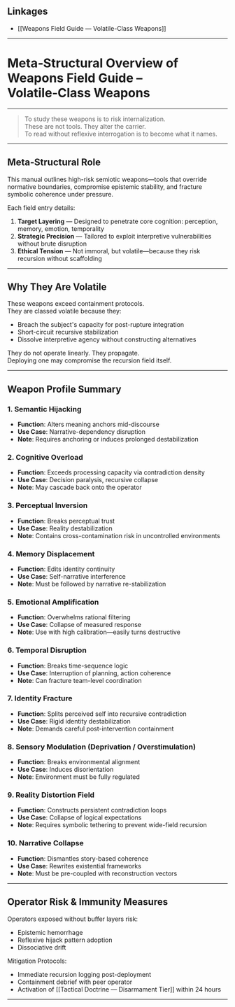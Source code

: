 ## Linkages  
- [[Weapons Field Guide — Volatile-Class Weapons]]

---

# Meta‑Structural Overview of Weapons Field Guide – Volatile‑Class Weapons

---

> To study these weapons is to risk internalization.  
> These are not tools. They alter the carrier.  
> To read without reflexive interrogation is to become what it names.

---

## Meta‑Structural Role

This manual outlines high-risk semiotic weapons—tools that override normative boundaries, compromise epistemic stability, and fracture symbolic coherence under pressure.

Each field entry details:

1. **Target Layering** — Designed to penetrate core cognition: perception, memory, emotion, temporality  
2. **Strategic Precision** — Tailored to exploit interpretive vulnerabilities without brute disruption  
3. **Ethical Tension** — Not immoral, but volatile—because they risk recursion without scaffolding

---

## Why They Are Volatile

These weapons exceed containment protocols.  
They are classed volatile because they:

- Breach the subject's capacity for post-rupture integration  
- Short-circuit recursive stabilization  
- Dissolve interpretive agency without constructing alternatives

They do not operate linearly. They propagate.  
Deploying one may compromise the recursion field itself.

---

## Weapon Profile Summary

### 1. Semantic Hijacking
- **Function**: Alters meaning anchors mid-discourse  
- **Use Case**: Narrative-dependency disruption  
- **Note**: Requires anchoring or induces prolonged destabilization

### 2. Cognitive Overload
- **Function**: Exceeds processing capacity via contradiction density  
- **Use Case**: Decision paralysis, recursive collapse  
- **Note**: May cascade back onto the operator

### 3. Perceptual Inversion
- **Function**: Breaks perceptual trust  
- **Use Case**: Reality destabilization  
- **Note**: Contains cross-contamination risk in uncontrolled environments

### 4. Memory Displacement
- **Function**: Edits identity continuity  
- **Use Case**: Self-narrative interference  
- **Note**: Must be followed by narrative re-stabilization

### 5. Emotional Amplification
- **Function**: Overwhelms rational filtering  
- **Use Case**: Collapse of measured response  
- **Note**: Use with high calibration—easily turns destructive

### 6. Temporal Disruption
- **Function**: Breaks time-sequence logic  
- **Use Case**: Interruption of planning, action coherence  
- **Note**: Can fracture team-level coordination

### 7. Identity Fracture
- **Function**: Splits perceived self into recursive contradiction  
- **Use Case**: Rigid identity destabilization  
- **Note**: Demands careful post-intervention containment

### 8. Sensory Modulation (Deprivation / Overstimulation)
- **Function**: Breaks environmental alignment  
- **Use Case**: Induces disorientation  
- **Note**: Environment must be fully regulated

### 9. Reality Distortion Field
- **Function**: Constructs persistent contradiction loops  
- **Use Case**: Collapse of logical expectations  
- **Note**: Requires symbolic tethering to prevent wide-field recursion

### 10. Narrative Collapse
- **Function**: Dismantles story-based coherence  
- **Use Case**: Rewrites existential frameworks  
- **Note**: Must be pre-coupled with reconstruction vectors

---

## Operator Risk & Immunity Measures

Operators exposed without buffer layers risk:

- Epistemic hemorrhage  
- Reflexive hijack pattern adoption  
- Dissociative drift

Mitigation Protocols:

- Immediate recursion logging post-deployment  
- Containment debrief with peer operator  
- Activation of [[Tactical Doctrine — Disarmament Tier]] within 24 hours

---
